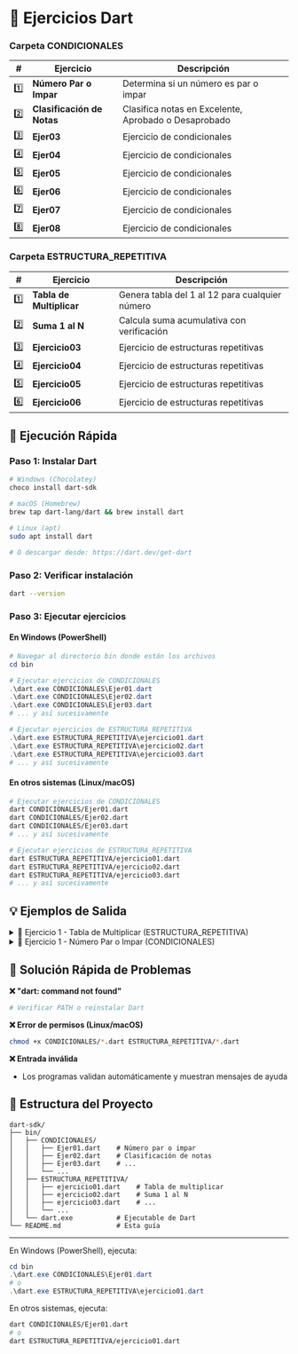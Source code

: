 # 🎯 Ejercicios Dart

### Carpeta CONDICIONALES

| # | Ejercicio | Descripción |
|---|-----------|-------------|
| 1️⃣ | **Número Par o Impar** | Determina si un número es par o impar |
| 2️⃣ | **Clasificación de Notas** | Clasifica notas en Excelente, Aprobado o Desaprobado |
| 3️⃣ | **Ejer03** | Ejercicio de condicionales |
| 4️⃣ | **Ejer04** | Ejercicio de condicionales |
| 5️⃣ | **Ejer05** | Ejercicio de condicionales |
| 6️⃣ | **Ejer06** | Ejercicio de condicionales |
| 7️⃣ | **Ejer07** | Ejercicio de condicionales |
| 8️⃣ | **Ejer08** | Ejercicio de condicionales |

### Carpeta ESTRUCTURA_REPETITIVA

| # | Ejercicio | Descripción |
|---|-----------|-------------|
| 1️⃣ | **Tabla de Multiplicar** | Genera tabla del 1 al 12 para cualquier número |
| 2️⃣ | **Suma 1 al N** | Calcula suma acumulativa con verificación |
| 3️⃣ | **Ejercicio03** | Ejercicio de estructuras repetitivas |
| 4️⃣ | **Ejercicio04** | Ejercicio de estructuras repetitivas |
| 5️⃣ | **Ejercicio05** | Ejercicio de estructuras repetitivas |
| 6️⃣ | **Ejercicio06** | Ejercicio de estructuras repetitivas |

## 🚀 Ejecución Rápida

### Paso 1: Instalar Dart
```bash
# Windows (Chocolatey)
choco install dart-sdk

# macOS (Homebrew)  
brew tap dart-lang/dart && brew install dart

# Linux (apt)
sudo apt install dart

# O descargar desde: https://dart.dev/get-dart
```

### Paso 2: Verificar instalación
```bash
dart --version
```

### Paso 3: Ejecutar ejercicios

#### En Windows (PowerShell)
```powershell
# Navegar al directorio bin donde están los archivos
cd bin

# Ejecutar ejercicios de CONDICIONALES
.\dart.exe CONDICIONALES\Ejer01.dart
.\dart.exe CONDICIONALES\Ejer02.dart
.\dart.exe CONDICIONALES\Ejer03.dart
# ... y así sucesivamente

# Ejecutar ejercicios de ESTRUCTURA_REPETITIVA
.\dart.exe ESTRUCTURA_REPETITIVA\ejercicio01.dart
.\dart.exe ESTRUCTURA_REPETITIVA\ejercicio02.dart
.\dart.exe ESTRUCTURA_REPETITIVA\ejercicio03.dart
# ... y así sucesivamente
```

#### En otros sistemas (Linux/macOS)
```bash
# Ejecutar ejercicios de CONDICIONALES
dart CONDICIONALES/Ejer01.dart
dart CONDICIONALES/Ejer02.dart
dart CONDICIONALES/Ejer03.dart
# ... y así sucesivamente

# Ejecutar ejercicios de ESTRUCTURA_REPETITIVA
dart ESTRUCTURA_REPETITIVA/ejercicio01.dart
dart ESTRUCTURA_REPETITIVA/ejercicio02.dart
dart ESTRUCTURA_REPETITIVA/ejercicio03.dart
# ... y así sucesivamente
```

## 💡 Ejemplos de Salida

<details>
<summary>🧮 Ejercicio 1 - Tabla de Multiplicar (ESTRUCTURA_REPETITIVA)</summary>

```
=== EJERCICIO 1: TABLA DE MULTIPLICAR PERSONALIZADA ===
Ingrese un número para mostrar su tabla de multiplicar del 1 al 12:
7

Tabla de multiplicar del 7:
═════════════════════════════
7 × 1 = 7
7 × 2 = 14
...
7 × 12 = 84
```
</details>

<details>
<summary>🔢 Ejercicio 1 - Número Par o Impar (CONDICIONALES)</summary>

```
=== EJERCICIO 1: NÚMERO PAR O IMPAR ===
Ingresa un número entero:
8
El número 8 es PAR
```
</details>

## 🐛 Solución Rápida de Problemas

**❌ "dart: command not found"**
```bash
# Verificar PATH o reinstalar Dart
```

**❌ Error de permisos (Linux/macOS)**
```bash
chmod +x CONDICIONALES/*.dart ESTRUCTURA_REPETITIVA/*.dart
```

**❌ Entrada inválida**
- Los programas validan automáticamente y muestran mensajes de ayuda

## 📁 Estructura del Proyecto
```
dart-sdk/
├── bin/
│   ├── CONDICIONALES/
│   │   ├── Ejer01.dart    # Número par o impar
│   │   ├── Ejer02.dart    # Clasificación de notas
│   │   ├── Ejer03.dart    # ...
│   │   └── ...
│   ├── ESTRUCTURA_REPETITIVA/
│   │   ├── ejercicio01.dart    # Tabla de multiplicar
│   │   ├── ejercicio02.dart    # Suma 1 al N
│   │   ├── ejercicio03.dart    # ...
│   │   └── ...
│   └── dart.exe           # Ejecutable de Dart
└── README.md              # Esta guía
```

---

En Windows (PowerShell), ejecuta:
```powershell
cd bin
.\dart.exe CONDICIONALES\Ejer01.dart
# o
.\dart.exe ESTRUCTURA_REPETITIVA\ejercicio01.dart
```

En otros sistemas, ejecuta:
```bash
dart CONDICIONALES/Ejer01.dart
# o
dart ESTRUCTURA_REPETITIVA/ejercicio01.dart
```